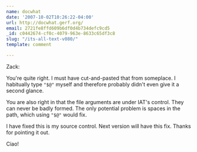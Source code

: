 ```yaml
---
name: docwhat
date: '2007-10-02T10:26:22-04:00'
url: http://docwhat.gerf.org/
email: 2721fe8ffd609b6df0d4b734defc9cd5
_id: c0442674-cf0c-4079-963e-8633c65df3c8
slug: "/its-all-text-v080/"
template: comment

---
```


Zack:

You're quite right.  I must have cut-and-pasted that from someplace.  I habitually type <code>"$@"</code> myself and therefore probably didn't even give it a second glance.

You are also right in that the file arguments are under IAT's control.  They can never be badly formed.  The only potential problem is spaces in the path, which using <code>"$@"</code> would fix.

I have fixed this is my source control.  Next version will have this fix.  Thanks for pointing it out.

Ciao!
